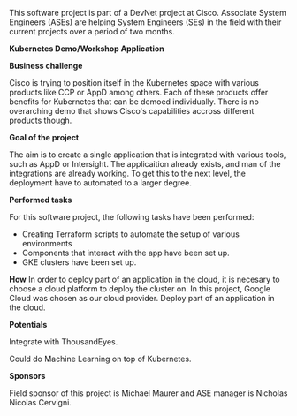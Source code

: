 This software project is part of a DevNet project at Cisco. Associate System Engineers (ASEs) are helping System Engineers (SEs) in the field with their current projects over a period of two months. 

**Kubernetes Demo/Workshop Application**

**Business challenge**

Cisco is trying to position itself in the Kubernetes space with various products like CCP or AppD among others. Each of these products offer benefits for Kubernetes that can be demoed individually. There is no overarching demo that shows Cisco's capabilities accross different products though. 

**Goal of the project**

The aim is to create a single application that is integrated with various tools, such as AppD or Intersight. The applicaition already exists, and man of the integrations are already working. To get this to the next level, the deployment have to automated to a larger degree. 

**Performed tasks**

For this software project, the following tasks have been performed:

- Creating Terraform scripts to automate the setup of various environments
- Components that interact with the app have been set up. 
- GKE clusters have been set up. 

**How**
In order to deploy part of an application in the cloud, it is necesary to choose a cloud platform to deploy the cluster on. In this project, Google Cloud was chosen as our cloud provider. Deploy part of an application in the cloud. 

**Potentials**

Integrate with ThousandEyes.

Could do Machine Learning on top of Kubernetes. 

**Sponsors**

Field sponsor of this project is Michael Maurer and ASE manager is Nicholas Nicolas Cervigni. 




